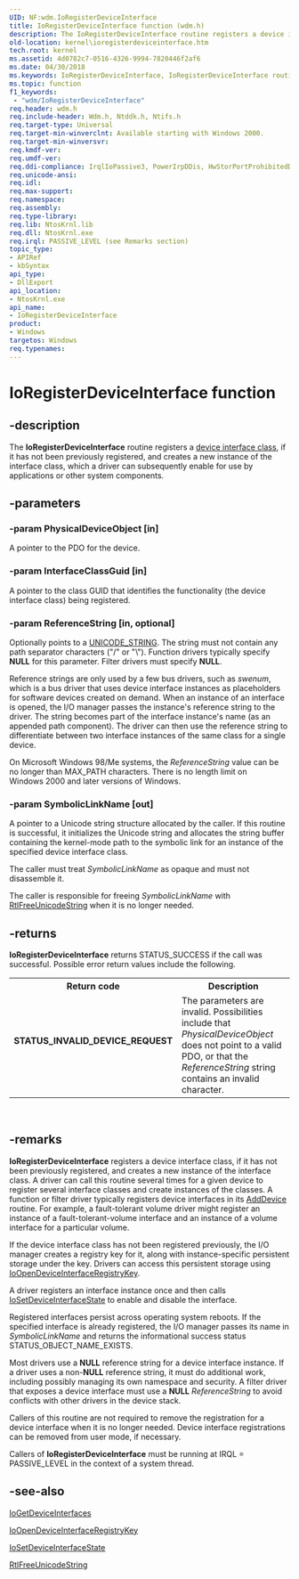 ```yaml
---
UID: NF:wdm.IoRegisterDeviceInterface
title: IoRegisterDeviceInterface function (wdm.h)
description: The IoRegisterDeviceInterface routine registers a device interface class, if it has not been previously registered, and creates a new instance of the interface class, which a driver can subsequently enable for use by applications or other system components.
old-location: kernel\ioregisterdeviceinterface.htm
tech.root: kernel
ms.assetid: 4d0782c7-0516-4326-9994-7820446f2af6
ms.date: 04/30/2018
ms.keywords: IoRegisterDeviceInterface, IoRegisterDeviceInterface routine [Kernel-Mode Driver Architecture], k104_4916c641-8510-425d-953f-68ed7a3f8976.xml, kernel.ioregisterdeviceinterface, wdm/IoRegisterDeviceInterface
ms.topic: function
f1_keywords:
 - "wdm/IoRegisterDeviceInterface"
req.header: wdm.h
req.include-header: Wdm.h, Ntddk.h, Ntifs.h
req.target-type: Universal
req.target-min-winverclnt: Available starting with Windows 2000.
req.target-min-winversvr: 
req.kmdf-ver: 
req.umdf-ver: 
req.ddi-compliance: IrqlIoPassive3, PowerIrpDDis, HwStorPortProhibitedDDIs
req.unicode-ansi: 
req.idl: 
req.max-support: 
req.namespace: 
req.assembly: 
req.type-library: 
req.lib: NtosKrnl.lib
req.dll: NtosKrnl.exe
req.irql: PASSIVE_LEVEL (see Remarks section)
topic_type:
- APIRef
- kbSyntax
api_type:
- DllExport
api_location:
- NtosKrnl.exe
api_name:
- IoRegisterDeviceInterface
product:
- Windows
targetos: Windows
req.typenames: 
---
```


# IoRegisterDeviceInterface function


## -description


The <b>IoRegisterDeviceInterface</b> routine registers a [device interface class](https://docs.microsoft.com/windows-hardware/drivers/install/device-interface-classes), if it has not been previously registered, and creates a new instance of the interface class, which a driver can subsequently enable for use by applications or other system components.


## -parameters




### -param PhysicalDeviceObject [in]

A pointer to the PDO for the device.


### -param InterfaceClassGuid [in]

A pointer to the class GUID that identifies the functionality (the device interface class) being registered.


### -param ReferenceString [in, optional]

Optionally points to a <a href="https://docs.microsoft.com/windows/desktop/api/ntdef/ns-ntdef-_unicode_string">UNICODE_STRING</a>. The string must not contain any path separator characters ("/" or "\\"). Function drivers typically specify <b>NULL</b> for this parameter. Filter drivers must specify <b>NULL</b>.

Reference strings are only used by a few bus drivers, such as <i>swenum</i>, which is a bus driver that uses device interface instances as placeholders for software devices created on demand. When an instance of an interface is opened, the I/O manager passes the instance's reference string to the driver. The string becomes part of the interface instance's name (as an appended path component). The driver can then use the reference string to differentiate between two interface instances of the same class for a single device.

On Microsoft Windows 98/Me systems, the <i>ReferenceString</i> value can be no longer than MAX_PATH characters. There is no length limit on Windows 2000 and later versions of Windows.


### -param SymbolicLinkName [out]

A pointer to a Unicode string structure allocated by the caller. If this routine is successful, it initializes the Unicode string and allocates the string buffer containing the kernel-mode path to the symbolic link for an instance of the specified device interface class. 

The caller must treat <i>SymbolicLinkName</i> as opaque and must not disassemble it.

The caller is responsible for freeing <i>SymbolicLinkName</i> with <a href="https://docs.microsoft.com/windows-hardware/drivers/ddi/content/wdm/nf-wdm-rtlfreeunicodestring">RtlFreeUnicodeString</a> when it is no longer needed.


## -returns



<b>IoRegisterDeviceInterface</b> returns STATUS_SUCCESS if the call was successful. Possible error return values include the following.

<table>
<tr>
<th>Return code</th>
<th>Description</th>
</tr>
<tr>
<td width="40%">
<dl>
<dt><b>STATUS_INVALID_DEVICE_REQUEST</b></dt>
</dl>
</td>
<td width="60%">
The parameters are invalid. Possibilities include that <i>PhysicalDeviceObject</i> does not point to a valid PDO, or that the <i>ReferenceString</i> string contains an invalid character. 

</td>
</tr>
</table>
 




## -remarks



<b>IoRegisterDeviceInterface</b> registers a device interface class, if it has not been previously registered, and creates a new instance of the interface class. A driver can call this routine several times for a given device to register several interface classes and create instances of the classes. A function or filter driver typically registers device interfaces in its <a href="https://docs.microsoft.com/windows-hardware/drivers/ddi/content/wdm/nc-wdm-driver_add_device">AddDevice</a> routine. For example, a fault-tolerant volume driver might register an instance of a fault-tolerant-volume interface and an instance of a volume interface for a particular volume.

If the device interface class has not been registered previously, the I/O manager creates a registry key for it, along with instance-specific persistent storage under the key. Drivers can access this persistent storage using <a href="https://docs.microsoft.com/windows-hardware/drivers/ddi/content/wdm/nf-wdm-ioopendeviceinterfaceregistrykey">IoOpenDeviceInterfaceRegistryKey</a>.

A driver registers an interface instance once and then calls <a href="https://docs.microsoft.com/windows-hardware/drivers/ddi/content/wdm/nf-wdm-iosetdeviceinterfacestate">IoSetDeviceInterfaceState</a> to enable and disable the interface.

Registered interfaces persist across operating system reboots. If the specified interface is already registered, the I/O manager passes its name in <i>SymbolicLinkName </i>and returns the informational success status STATUS_OBJECT_NAME_EXISTS.

Most drivers use a <b>NULL</b> reference string for a device interface instance. If a driver uses a non-<b>NULL</b> reference string, it must do additional work, including possibly managing its own namespace and security. A filter driver that exposes a device interface must use a <b>NULL</b> <i>ReferenceString</i> to avoid conflicts with other drivers in the device stack.

Callers of this routine are not required to remove the registration for a device interface when it is no longer needed. Device interface registrations can be removed from user mode, if necessary.

Callers of <b>IoRegisterDeviceInterface</b> must be running at IRQL = PASSIVE_LEVEL in the context of a system thread.




## -see-also




<a href="https://docs.microsoft.com/windows-hardware/drivers/ddi/content/wdm/nf-wdm-iogetdeviceinterfaces">IoGetDeviceInterfaces</a>



<a href="https://docs.microsoft.com/windows-hardware/drivers/ddi/content/wdm/nf-wdm-ioopendeviceinterfaceregistrykey">IoOpenDeviceInterfaceRegistryKey</a>



<a href="https://docs.microsoft.com/windows-hardware/drivers/ddi/content/wdm/nf-wdm-iosetdeviceinterfacestate">IoSetDeviceInterfaceState</a>



<a href="https://docs.microsoft.com/windows-hardware/drivers/ddi/content/wdm/nf-wdm-rtlfreeunicodestring">RtlFreeUnicodeString</a>
 

 

